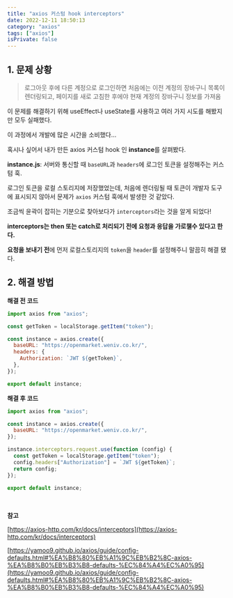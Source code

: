```yaml
---
title: "axios 커스텀 hook interceptors"
date: 2022-12-11 18:50:13
category: "axios"
tags: ["axios"]
isPrivate: false
---
```


## **1\. 문제 상황**

> 로그아웃 후에 다른 계정으로 로그인하면 처음에는 이전 계정의 장바구니 목록이 렌더링되고,
> 페이지를 새로 고침한 후에야 현재 계정의 장바구니 정보를 가져옴

이 문제를 해결하기 위해 useEffect나 useState를 사용하고 여러 가지 시도를 해봤지만 모두 실패했다.

이 과정에서 개발에 많은 시간을 소비했다...

혹시나 싶어서 내가 만든 axios 커스텀 hook 인 **instance**를 살펴봤다.

**instance.js**: 서버와 통신할 때 `baseURL`과 `headers`에 로그인 토큰을 설정해주는 커스텀 훅.

로그인 토큰을 로컬 스토리지에 저장했었는데, 처음에 렌더링될 때 토큰이 개발자 도구에 표시되지 않아서 문제가 `axios` 커스텀 훅에서 발생한 것 같았다.

조금씩 윤곽이 잡히는 기분으로 찾아보다가 `interceptors`라는 것을 알게 되었다!

**interceptors는 then 또는 catch로 처리되기 전에 요청과 응답을 가로챌수 있다고 한다.**

**요청을 보내기 전**에 먼저 로컬스토리지의 `token`을 `header`를 설정해주니 말끔히 해결 됐다.

## **2\. 해결 방법**

**해결 전 코드**

```jsx
import axios from "axios";

const getToken = localStorage.getItem("token");

const instance = axios.create({
  baseURL: "https://openmarket.weniv.co.kr/",
  headers: {
    Authorization: `JWT ${getToken}`,
  },
});

export default instance;
```

**해결 후 코드**

```jsx
import axios from "axios";

const instance = axios.create({
  baseURL: "https://openmarket.weniv.co.kr/",
});

instance.interceptors.request.use(function (config) {
  const getToken = localStorage.getItem("token");
  config.headers["Authorization"] = `JWT ${getToken}`;
  return config;
});

export default instance;
```

<br />

**참고**

[https://axios-http.com/kr/docs/interceptors](https://axios-http.com/kr/docs/interceptors)

[https://yamoo9.github.io/axios/guide/config-defaults.html#%EA%B8%80%EB%A1%9C%EB%B2%8C-axios-%EA%B8%B0%EB%B3%B8-defaults-%EC%84%A4%EC%A0%95](https://yamoo9.github.io/axios/guide/config-defaults.html#%EA%B8%80%EB%A1%9C%EB%B2%8C-axios-%EA%B8%B0%EB%B3%B8-defaults-%EC%84%A4%EC%A0%95)
